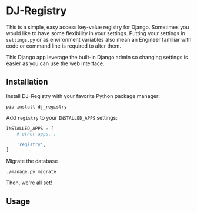 # DJ-Registry
This is a simple, easy access key-value registry for Django. Sometimes you would like to have some flexibility in your settings.
Putting your settings in `settings.py` or as environment variables also mean an Engineer familiar with code or command line is required to alter them.

This Django app leverage the built-in Django admin so changing settings is easier as you can use the web interface.

## Installation

Install DJ-Registry with your favorite Python package manager:

```
pip install dj_registry
```

Add `registry` to your `INSTALLED_APPS` settings:

```py
INSTALLED_APPS = [
    # other apps...

    'registry',
]
```

Migrate the database

```
./manage.py migrate
```

Then, we're all set!

## Usage

